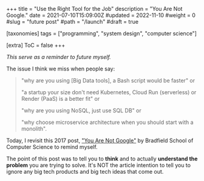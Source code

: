 +++
title = "Use the Right Tool for the Job"
description = "You Are Not Google."
date = 2021-07-10T15:09:00Z
#updated = 2022-11-10
#weight = 0
#slug = "future post"
#path = "/launch"
#draft = true

[taxonomies]
tags = ["programming", "system design", "computer science"]

[extra]
ToC = false
+++

_This serve as a reminder to future myself._

The issue I think we miss when people say:

> "why are you using [Big Data tools], a Bash script would be faster" or
> 
> "a startup your size don't need Kubernetes, Cloud Run (serverless) or Render (PaaS) is a better fit" or 
> 
> "why are you using NoSQL, just use SQL DB" or
> 
> "why choose microservice architecture when you should start with a monolith".

Today, I revisit this 2017 post, ["You Are Not Google"](http://archive.today/qBtec) by Bradfield School of Computer Science to remind myself.

The point of this post was to tell you to **think** and to actually **understand the problem** you 
are trying to solve. It's NOT the article intention to tell you to ignore any big tech products
and big tech ideas that come out.

<!-- Regarding Cloud services: don't discount the advantage of managed services and serverless paradigm. -->

